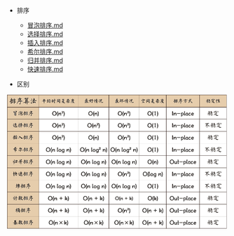 - 排序
    - [冒泡排序.md](sort/BubbleSort.md)
    - [选择排序.md](sort/SelectSort.md)
    - [插入排序.md](sort/InsertSort.md)
    - [希尔排序.md](sort/ShellSort.md)
    - [归并排序.md](sort/MergeSort.md)
    - [快速排序.md](sort/QuickSort.md)

- 区别

![排序之间的时间复杂度与空间复杂度](images/sort/Sort.png)
